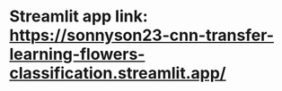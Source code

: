 # Streamlit app link: https://sonnyson23-cnn-transfer-learning-flowers-classification.streamlit.app/

